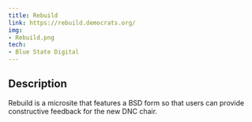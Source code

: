 ```yaml
---
title: Rebuild
link: https://rebuild.democrats.org/
img:
- Rebuild.png
tech:
- Blue State Digital
---
```


## Description
Rebuild is a microsite that features a BSD form so that users can provide constructive feedback for the new DNC chair.
